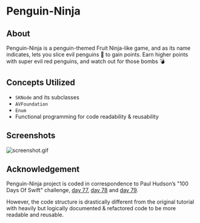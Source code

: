 # Penguin-Ninja
## About
Penguin-Ninja is a penguin-themed Fruit Ninja-like game, and as its name indicates, lets you slice evil penguins 🐧 to gain points. Earn higher points with super evil red penguins, and watch out for those bombs 💣

## Concepts Utilized
* `SKNode` and its subclasses
* `AVFoundation`
* `Enum`
* Functional programming for code readability & reusability

## Screenshots
![screenshot.gif](screenshots/screenshot.gif)

## Acknowledgement
Penguin-Ninja project is coded in correspondence to Paul Hudson’s "100 Days Of Swift" challenge, [day 77](https://www.hackingwithswift.com/100/77), [day 78](https://www.hackingwithswift.com/100/78) and [day 79](https://www.hackingwithswift.com/100/79).

However, the code structure is drastically different from the original tutorial with heavily but logically documented & refactored code to be more readable and reusable.
